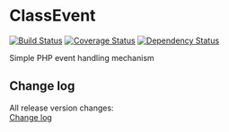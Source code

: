 ClassEvent
============

[![Build Status](https://travis-ci.org/chajr/class-event.svg)](https://travis-ci.org/chajr/class-event)
[![Coverage Status](https://coveralls.io/repos/chajr/class-event/badge.svg?branch=master&service=github)](https://coveralls.io/github/chajr/class-event?branch=master)
[![Dependency Status](https://www.versioneye.com/user/projects/556f62a9643934001e220000/badge.svg?style=flat)](https://www.versioneye.com/user/projects/556f62a9643934001e220000)

Simple PHP event handling mechanism

Change log
--------------
All release version changes:  
[Change log](https://github.com/chajr/class-event/wiki/Change-log "Change log")